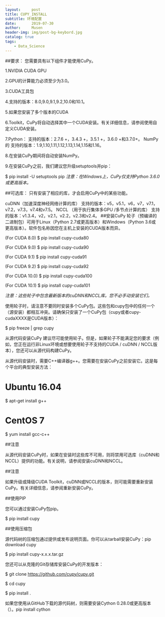 ```yaml
---
layout:     post
title: CUPY_INSTALL
subtitle: 环境配置
date:       2019-07-30
author:     Musen
header-img: img/post-bg-keybord.jpg
catalog: true
tags:
    - Data_Science
---
```

##要求：
您需要具有以下组件才能使用CuPy。

1.NVIDIA CUDA GPU

2.GPU的计算能力必须至少为3.0。

3.CUDA工具包

4.支持的版本：8.0,9.0,9.1,9.2,10.0和10.1。

5.如果您安装了多个版本的CUDA 

6.Toolkit，CuPy将自动选择其中一个CUDA安装。有关详细信息，请参阅使用自定义CUDA安装。

7.Python：
支持的版本：2.7.6 +，3.4.3 +，3.5.1 +，3.6.0 +和3.7.0+。
NumPy的
支持的版本：1.9,1.10,1.11,1.12,1.13,1.14,1.15和1.16。

8.在安装CuPy期间将自动安装NumPy。

9.在安装CuPy之前，我们建议您升级setuptools并pip：

$ pip install -U setuptools pip
*注意：在Windows上，CuPy仅支持Python 3.6.0或更高版本。*

##可选库：
只有安装了相应的库，才会启用CuPy中的某些功能。

cuDNN（加速深度神经网络计算的库）
支持的版本：v5，v5.1，v6，v7，v7.1，v7.2，v7.3，v7.4和v7.5。
NCCL （用于执行集体多GPU /多节点计算的库）
支持的版本：v1.3.4，v2，v2.1，v2.2，v2.3和v2.4。
##安装CuPy 
轮子（预编译的二进制包）可用于Linux（Python 2.7或更高版本）和Windows（Python 3.6或更高版本）。软件包名称因您在主机上安装的CUDA版本而异。

(For CUDA 8.0)
$ pip install cupy-cuda80

(For CUDA 9.0)
$ pip install cupy-cuda90

(For CUDA 9.1)
$ pip install cupy-cuda91

(For CUDA 9.2)
$ pip install cupy-cuda92

(For CUDA 10.0)
$ pip install cupy-cuda100

(For CUDA 10.1)
$ pip install cupy-cuda101

*注意：这些轮子中包含最新版本的cuDNN和NCCL库。您不必手动安装它们。*

使用轮子时，请注意不要同时安装多个CuPy包。这些包和cupy包中的任何一个（源安装）都相互冲突。请确保只安装了一个CuPy包（cupy或者cupy-cudaXXXX是CUDA版本）：

$ pip freeze | grep cupy

从源代码安装CuPy 
建议尽可能使用轮子。但是，如果轮子不能满足您的要求（例如，您正在运行非Linux环境或想要使用轮子不支持的CUDA / cuDNN / NCCL版本），您还可以从源代码构建CuPy。

从源代码安装时，需要C++编译器g++。您需要在安装CuPy之前安装它。这是每个平台的典型安装方法：

# Ubuntu 16.04

$ apt-get install g++

# CentOS 7

$ yum install gcc-c++

##注意

从源代码安装CuPy时，如果在安装时这些库不可用，则将禁用可选库（cuDNN和NCCL）提供的功能。有关说明，请参阅安装cuDNN和NCCL。

##注意

如果升级或降级CUDA Toolkit，cuDNN或NCCL的版本，则可能需要重新安装CuPy。有关详细信息，请参阅重新安装CuPy。

##使用PIP 

您可以通过安装CuPy包pip。

$ pip install cupy

##使用压缩包

源代码树的压缩包通过提供或发布说明页面。你可以从tarball安装CuPy：pip download cupy

$ pip install cupy-x.x.x.tar.gz

您还可以从克隆的Git存储库安装CuPy的开发版本：

$ git clone https://github.com/cupy/cupy.git

$ cd cupy

$ pip install .

如果您使用从GitHub下载的源代码树，则需要安装Cython 0.28.0或更高版本（）。pip install cython